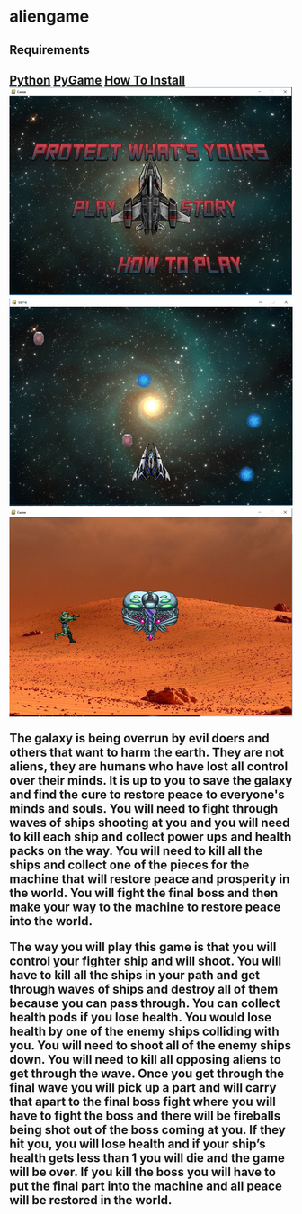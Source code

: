 # aliengame

<h2>Requirements<h2>
<a href = "https://www.python.org/downloads/">Python</a>
<a href = "https://www.lfd.uci.edu/~gohlke/pythonlibs/#pygame">PyGame</a>
<a href = "https://www.youtube.com/watch?v=_GikMdhAhv0">How To Install</a>

<img  src = "Screenshot.png">
<img src = "Screenshot2.png">
<img src = "Screenshot 3.png">

<p>

  The galaxy is being overrun by evil doers and others that want to harm the earth. They are not aliens, they are humans who have lost all control over their minds. It is up to you to save the galaxy and find the cure to restore peace to everyone's minds and souls. You will need to fight through waves of ships shooting at you and you will need to kill each ship and collect power ups and health packs on the way. You will need to kill all the ships and collect one of the pieces for the machine that will restore peace and prosperity in the world. You will fight the final boss and then make your way to the machine to restore peace into the world.

</p>
<p>
 
  The way you will play this game is that you will control your fighter ship and will shoot. You will have to kill all the ships in your path and get through waves of ships and destroy all of them because you can pass through. You can collect health pods if you lose health. You would lose health by one of the enemy ships colliding with you. You will need to shoot all of the enemy ships down. You will need to kill all opposing aliens to get through the wave. Once you get through the final wave you will pick up a part and will carry that apart to the final boss fight where you will have to fight the boss and there will be fireballs being shot out of the boss coming at you. If they hit you, you will lose health and if your ship’s health gets less than 1 you will die and the game will be over. If you kill the boss you will have to put the final part into the machine and all peace will be restored in the world.

<p>
